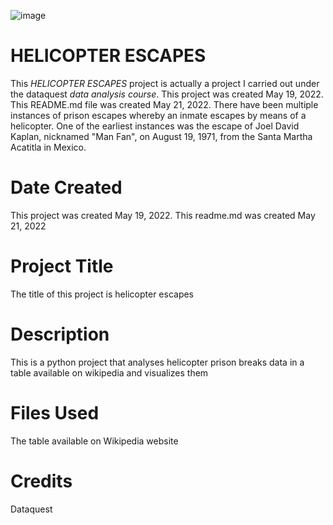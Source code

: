 ![image](https://user-images.githubusercontent.com/103776681/169764623-c3abf4bc-aad9-4299-8851-8b470b83ed13.png)
# HELICOPTER ESCAPES 


This _HELICOPTER ESCAPES_ project is actually a project I carried out under the dataquest _data analysis course_. This project was created May 19, 2022. This README.md file was created May 21, 2022. There have been multiple instances of prison escapes whereby an inmate escapes by means of a helicopter. One of the earliest instances was the escape of Joel David Kaplan, nicknamed "Man Fan", on August 19, 1971, from the Santa Martha Acatitla in Mexico.


# Date Created 

This project was created May 19, 2022. This readme.md was created May 21, 2022

# Project Title 

The title of this project is helicopter escapes 

# Description

This is a python project that analyses helicopter prison breaks data in a table available on wikipedia and visualizes them          

# Files Used 

The table available on Wikipedia website 

# Credits 

Dataquest 
